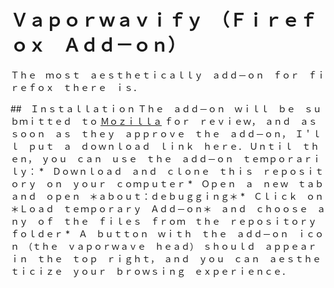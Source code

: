 # Ｖａｐｏｒｗａｖｉｆｙ　（Ｆｉｒｅｆｏｘ　Ａｄｄ－ｏｎ）

Ｔｈｅ　ｍｏｓｔ　ａｅｓｔｈｅｔｉｃａｌｌｙ　ａｄｄ－ｏｎ　ｆｏｒ　ｆｉｒｅｆｏｘ　ｔｈｅｒｅ　ｉｓ．

##　Ｉｎｓｔａｌｌａｔｉｏｎ
Ｔｈｅ　ａｄｄ－ｏｎ　ｗｉｌｌ　ｂｅ　ｓｕｂｍｉｔｔｅｄ　ｔｏ [Ｍｏｚｉｌｌａ](https://addons.mozilla.org/en-US/firefox/) ｆｏｒ　ｒｅｖｉｅｗ，　ａｎｄ　ａｓ　ｓｏｏｎ　ａｓ　ｔｈｅｙ　ａｐｐｒｏｖｅ　ｔｈｅ　ａｄｄ－ｏｎ，　Ｉ＇ｌｌ　ｐｕｔ　ａ　ｄｏｗｎｌｏａｄ　ｌｉｎｋ　ｈｅｒｅ．
Ｕｎｔｉｌ　ｔｈｅｎ，　ｙｏｕ　ｃａｎ　ｕｓｅ　ｔｈｅ　ａｄｄ－ｏｎ　ｔｅｍｐｏｒａｒｉｌｙ：
*　Ｄｏｗｎｌｏａｄ　ａｎｄ　ｃｌｏｎｅ　ｔｈｉｓ　ｒｅｐｏｓｉｔｏｒｙ　ｏｎ　ｙｏｕｒ　ｃｏｍｐｕｔｅｒ
*　Ｏｐｅｎ　ａ　ｎｅｗ　ｔａｂ　ａｎｄ　ｏｐｅｎ　＊ａｂｏｕｔ：ｄｅｂｕｇｇｉｎｇ＊
*　Ｃｌｉｃｋ　ｏｎ　＊Ｌｏａｄ　ｔｅｍｐｏｒａｒｙ　Ａｄｄ－ｏｎ＊　ａｎｄ　ｃｈｏｏｓｅ　ａｎｙ　ｏｆ　ｔｈｅ　ｆｉｌｅｓ　ｆｒｏｍ　ｔｈｅ　ｒｅｐｏｓｉｔｏｒｙ　ｆｏｌｄｅｒ
*　Ａ　ｂｕｔｔｏｎ　ｗｉｔｈ　ｔｈｅ　ａｄｄ－ｏｎ　ｉｃｏｎ　（ｔｈｅ　ｖａｐｏｒｗａｖｅ　ｈｅａｄ）　ｓｈｏｕｌｄ　ａｐｐｅａｒ　ｉｎ　ｔｈｅ　ｔｏｐ　ｒｉｇｈｔ，　ａｎｄ　ｙｏｕ　ｃａｎ　ａｅｓｔｈｅｔｉｃｉｚｅ　ｙｏｕｒ　ｂｒｏｗｓｉｎｇ　ｅｘｐｅｒｉｅｎｃｅ．